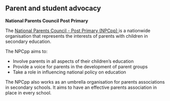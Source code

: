 ##  Parent and student advocacy

**National Parents Council Post Primary**

The [ National Parents Council - Post Primary (NPCpp) ](http://www.npcpp.ie/)
is a nationwide organisation that represents the interests of parents with
children in secondary education.

The NPCpp aims to:

  * Involve parents in all aspects of their children’s education 
  * Provide a voice for parents in the development of parent groups 
  * Take a role in influencing national policy on education 

The NPCpp also works as an umbrella organisation for parents associations in
secondary schools. It aims to have an effective parents association in place
in every school.
